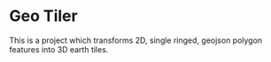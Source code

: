 # Geo Tiler
This is a project which transforms 2D, single ringed, geojson polygon features into 3D earth tiles.
